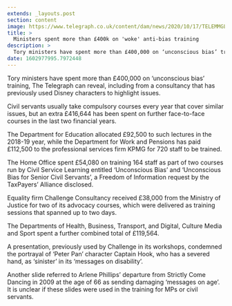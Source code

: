 ```yaml
--- 
extends: _layouts.post 
section: content 
image: https://www.telegraph.co.uk/content/dam/news/2020/10/17/TELEMMGLPICT000239692458_trans_NvBQzQNjv4Bqek9vKm18v_rkIPH9w2GMNtm3NAjPW-2_OvjCiS6COCU.jpeg?impolicy=logo-overlay 
title: > 
  Ministers spent more than £400k on 'woke' anti-bias training 
description: > 
  Tory ministers have spent more than £400,000 on ‘unconscious bias’ training, The Telegraph can reveal, including from a consultancy that has previously used Disney characters to highlight issues.Civil servants usually take compulsory courses every year that cover similar issues, but an extra £416,644 has been spent on further face-to-face courses in the last two financial years.The Home Office spent £54,080 on training 164 staff as part of two courses run by Civil Service Learning entitled ‘Unconscious Bias’ and ‘Unconscious Bias for Senior Civil Servants’, a Freedom of Information request by the TaxPayers’ Alliance disclosed.A presentation, previously used by Challenge in its workshops, condemned the portrayal of ‘Peter Pan’ character Captain Hook, who has a severed hand, as ‘sinister’ in its ‘messages on disability’.It is unclear if these slides were used in the training for MPs or civil servants. 
date: 1602977995.7972448 
--- 
```

Tory ministers have spent more than £400,000 on ‘unconscious bias’ training, The Telegraph can reveal, including from a consultancy that has previously used Disney characters to highlight issues.

Civil servants usually take compulsory courses every year that cover similar issues, but an extra £416,644 has been spent on further face-to-face courses in the last two financial years.

The Department for Education allocated £92,500 to such lectures in the 2018-19 year, while the Department for Work and Pensions has paid £112,500 to the professional services firm KPMG for 720 staff to be trained.

The Home Office spent £54,080 on training 164 staff as part of two courses run by Civil Service Learning entitled ‘Unconscious Bias’ and ‘Unconscious Bias for Senior Civil Servants’, a Freedom of Information request by the TaxPayers’ Alliance disclosed.

Equality firm Challenge Consultancy received £38,000 from the Ministry of Justice for two of its advocacy courses, which were delivered as training sessions that spanned up to two days.

The Departments of Health, Business, Transport, and Digital, Culture Media and Sport spent a further combined total of £119,564.

A presentation, previously used by Challenge in its workshops, condemned the portrayal of ‘Peter Pan’ character Captain Hook, who has a severed hand, as ‘sinister’ in its ‘messages on disability’.

Another slide referred to Arlene Phillips’ departure from Strictly Come Dancing in 2009 at the age of 66 as sending damaging ‘messages on age’. It is unclear if these slides were used in the training for MPs or civil servants.